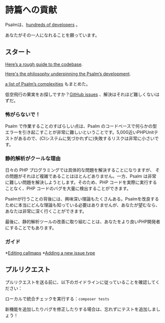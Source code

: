 # 詩篇への貢献

Psalmは、[hundreds of developers](https://github.com/vimeo/psalm/graphs/contributors) 。

あなたがその一人になれることを願っています。

## スタート

[Here’s a rough guide to the codebase](how_psalm_works.md).

[Here's the philosophy underpinning the Psalm’s development](philosophy.md).

[a list of Psalm’s complexities](what_makes_psalm_complicated.md) もまとめた。

低空飛行の果実をお探しですか？[GitHub issues](https://github.com/vimeo/psalm/issues?q=is%3Aissue+is%3Aopen+label%3A%22easy+problems%22) 、解決はそれほど難しくないはずだ。

### 怖がらないで！

Psalm で作業することのすばらしい点は、Psalm のコードベースで何らかの型エラーを引き起こすことが非常に難しいということです。5,000近いPHPUnitテストがあるので、(CIシステムに気づかれずに)失敗するリスクは非常に小さいです。

### 静的解析がクールな理由

日々の PHP プログラミングでは具体的な問題を解決することになりますが、 その問題がそれほど複雑であることはほとんどありません。一方、Psalm は非常に難しい問題を解決しようとします。そのため、PHP コードを実際に実行することなく、PHP コードのバグを大量に検出することができます。

Psalmが行うことの背後には、興味深い理論もたくさんある。Psalmを改良するために本当にどんな理論も知っている必要はありませんが、あなたが望むなら、あなたは非常に深く行くことができます。

最後に、静的解析ツールの改善に取り組むことは、あなたをより良いPHP開発者にすることでもあります。

### ガイド

*[Editing callmaps](editing_callmaps.md) *[Adding a new issue type](adding_issues.md)

## プルリクエスト

プルリクエストを送る前に、以下のガイドラインに従っていることを確認してください：

ローカルで統合チェックを実行する：`composer tests`

新機能を追加したりバグを修正したりする場合は、忘れずにテストを追加しましょう！
